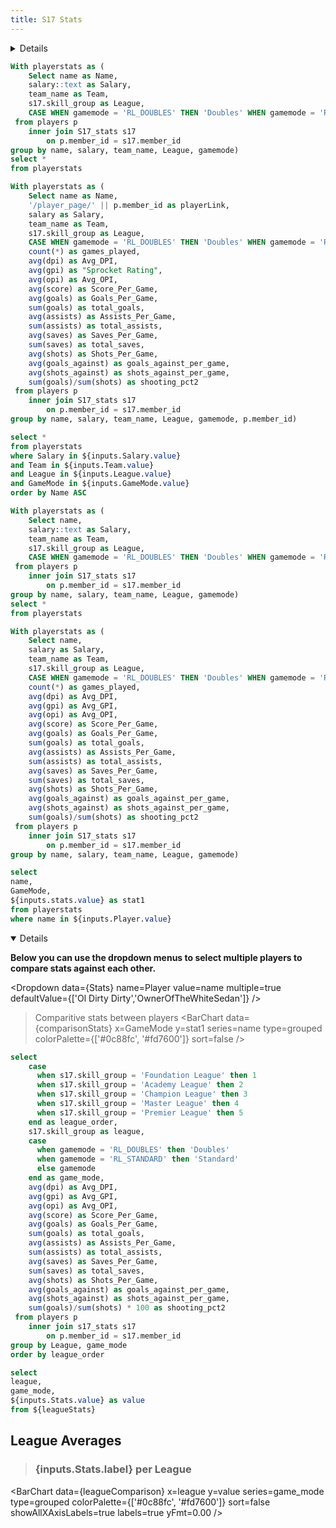 ```yaml
---
title: S17 Stats
---
```


<Tabs>
<Tab label="Player Stats">

<LastRefreshed prefix="Data last updated"/>

<Details title='Instructions'>

Below you will find all stats for all players in MLE for S17.
- You can use the search bar above the table to search for a specific player.
- You can also use the drop down menus below to Filter the stats however you see fit.
- Lastly you can click on the stat column to put stats in ascending or descending order.

</Details>

```sql Stats
With playerstats as (
    Select name as Name,
    salary::text as Salary,
    team_name as Team,
    s17.skill_group as League,
    CASE WHEN gamemode = 'RL_DOUBLES' THEN 'Doubles' WHEN gamemode = 'RL_STANDARD' THEN 'Standard' ELSE 'Unknown' END as GameMode
 from players p
    inner join S17_stats s17
        on p.member_id = s17.member_id
group by name, salary, team_name, League, gamemode)
select *
from playerstats
```

```sql LeaderboardStats
With playerstats as (
    Select name as Name,
    '/player_page/' || p.member_id as playerLink,
    salary as Salary,
    team_name as Team,
    s17.skill_group as League,
    CASE WHEN gamemode = 'RL_DOUBLES' THEN 'Doubles' WHEN gamemode = 'RL_STANDARD' THEN 'Standard' ELSE 'Unknown' END as GameMode,
    count(*) as games_played,
    avg(dpi) as Avg_DPI,
    avg(gpi) as "Sprocket Rating",
    avg(opi) as Avg_OPI,
    avg(score) as Score_Per_Game,
    avg(goals) as Goals_Per_Game,
    sum(goals) as total_goals,
    avg(assists) as Assists_Per_Game,
    sum(assists) as total_assists,
    avg(saves) as Saves_Per_Game,
    sum(saves) as total_saves,
    avg(shots) as Shots_Per_Game,
    avg(goals_against) as goals_against_per_game,
    avg(shots_against) as shots_against_per_game,
    sum(goals)/sum(shots) as shooting_pct2
 from players p
    inner join S17_stats s17
        on p.member_id = s17.member_id
group by name, salary, team_name, League, gamemode, p.member_id)

select *
from playerstats
where Salary in ${inputs.Salary.value}
and Team in ${inputs.Team.value}
and League in ${inputs.League.value}
and GameMode in ${inputs.GameMode.value}
order by Name ASC
```

<Dropdown data={Stats} name=Salary value=Salary multiple=true selectAllByDefault=true />

<Dropdown data={Stats} name=Team value=Team multiple=true selectAllByDefault=true />


<Dropdown data={Stats} name=League value=League multiple=true selectAllByDefault=true />


<Dropdown data={Stats} name=GameMode value=GameMode multiple=true selectAllByDefault=true />


<DataTable data={LeaderboardStats} rows=20 search=true rowShading=true headerColor=#2a4b82 headerFontColor=white link=playerLink >
            <Column id=Name align=center />
            <Column id=Salary align=center />
            <Column id=League align=center />
            <Column id=GameMode align=center />
            <Column id=games_played align=center />
            <Column id="Sprocket Rating" align=center />
            <Column id=Avg_OPI align=center />
            <Column id=Avg_DPI align=center />
            <Column id=Score_Per_Game align=center />
            <Column id=Goals_Per_Game align=center />
            <Column id=total_goals align=center />
            <Column id=Assists_Per_Game align=center />
            <Column id=total_assists align=center />
            <Column id=Saves_Per_Game align=center />
            <Column id=total_saves align=center />
            <Column id=Shots_Per_Game align=center />
            <Column id=goals_against_per_game align=center />
            <Column id=shots_against_per_game align=center />
            <Column id=shooting_pct2 align=center />
</DataTable>

</Tab>

<Tab label="Player Comparison">

```sql Stats
With playerstats as (
    Select name,
    salary::text as Salary,
    team_name as Team,
    s17.skill_group as League,
    CASE WHEN gamemode = 'RL_DOUBLES' THEN 'Doubles' WHEN gamemode = 'RL_STANDARD' THEN 'Standard' ELSE 'Unknown' END as GameMode
 from players p
    inner join S17_stats s17
        on p.member_id = s17.member_id
group by name, salary, team_name, League, gamemode)
select *
from playerstats
```

```sql comparisonStats
With playerstats as (
    Select name,
    salary as Salary,
    team_name as Team,
    s17.skill_group as League,
    CASE WHEN gamemode = 'RL_DOUBLES' THEN 'Doubles' WHEN gamemode = 'RL_STANDARD' THEN 'Standard' ELSE 'Unknown' END as GameMode,
    count(*) as games_played,
    avg(dpi) as Avg_DPI,
    avg(gpi) as Avg_GPI,
    avg(opi) as Avg_OPI,
    avg(score) as Score_Per_Game,
    avg(goals) as Goals_Per_Game,
    sum(goals) as total_goals,
    avg(assists) as Assists_Per_Game,
    sum(assists) as total_assists,
    avg(saves) as Saves_Per_Game,
    sum(saves) as total_saves,
    avg(shots) as Shots_Per_Game,
    avg(goals_against) as goals_against_per_game,
    avg(shots_against) as shots_against_per_game,
    sum(goals)/sum(shots) as shooting_pct2
 from players p
    inner join S17_stats s17
        on p.member_id = s17.member_id
group by name, salary, team_name, League, gamemode)

select 
name,
GameMode,
${inputs.stats.value} as stat1
from playerstats
where name in ${inputs.Player.value}
```



<LastRefreshed prefix="Data last updated"/>

<Details title='Instructions' open>

<b>Below you can use the dropdown menus to select multiple players to compare stats against each other. </b>

</Details>

<Dropdown data={Stats} name=Player value=name multiple=true defaultValue={['Ol Dirty Dirty','OwnerOfTheWhiteSedan']} />

<Dropdown name=stats defaultValue=score_per_game>
    <DropdownOption value=avg_dpi valueLabel=DPI />
    <DropdownOption value=avg_gpi valueLabel="Sprocket Rating" />
    <DropdownOption value=avg_opi valueLabel=OPI />
    <DropdownOption value=score_per_game valueLabel=Score />
    <DropdownOption value=goals_per_game valueLabel=Goals />
    <DropdownOption value=total_goals valueLabel="Total Goals" />
    <DropdownOption value=assists_per_game valueLabel=Assists />
    <DropdownOption value=total_assists valueLabel="Total Assists" />
    <DropdownOption value=saves_per_game valueLabel=Saves />
    <DropdownOption value=total_saves valueLabel="Total Saves" />
    <DropdownOption value=shots_per_game valueLabel=Shots />
    <DropdownOption value=goals_against_per_game valueLabel="Goals Against" />
    <DropdownOption value=shots_against_per_game valueLabel="Shots Against"/>
    <DropdownOption value=shooting_pct2 valueLabel="Shooting %" />
</Dropdown>

> Comparitive stats between players
<BarChart 
data={comparisonStats}
x=GameMode
y=stat1
series=name
type=grouped
colorPalette={['#0c88fc', '#fd7600']}
sort=false
/>

</Tab>

<Tab label="League Comparison">

```sql leagueStats
select
    case
      when s17.skill_group = 'Foundation League' then 1
      when s17.skill_group = 'Academy League' then 2
      when s17.skill_group = 'Champion League' then 3
      when s17.skill_group = 'Master League' then 4
      when s17.skill_group = 'Premier League' then 5
    end as league_order,
    s17.skill_group as league,
    case
      when gamemode = 'RL_DOUBLES' then 'Doubles'
      when gamemode = 'RL_STANDARD' then 'Standard'
      else gamemode
    end as game_mode,
    avg(dpi) as Avg_DPI,
    avg(gpi) as Avg_GPI,
    avg(opi) as Avg_OPI,
    avg(score) as Score_Per_Game,
    avg(goals) as Goals_Per_Game,
    sum(goals) as total_goals,
    avg(assists) as Assists_Per_Game,
    sum(assists) as total_assists,
    avg(saves) as Saves_Per_Game,
    sum(saves) as total_saves,
    avg(shots) as Shots_Per_Game,
    avg(goals_against) as goals_against_per_game,
    avg(shots_against) as shots_against_per_game,
    sum(goals)/sum(shots) * 100 as shooting_pct2
 from players p
    inner join s17_stats s17
        on p.member_id = s17.member_id
group by League, game_mode
order by league_order
```

```sql leagueComparison
select 
league,
game_mode,
${inputs.Stats.value} as value
from ${leagueStats}
```

## League Averages

<Dropdown name=Stats defaultValue=score_per_game>
    <DropdownOption value=avg_dpi valueLabel="Avg DPI" />
    <DropdownOption value=avg_gpi valueLabel="Avg Sprocket Rating" />
    <DropdownOption value=avg_opi valueLabel="Avg OPI" />
    <DropdownOption value=score_per_game valueLabel="Avg Score" />
    <DropdownOption value=goals_per_game valueLabel="Avg Goals" />
    <DropdownOption value=total_goals valueLabel="Total Goals" />
    <DropdownOption value=assists_per_game valueLabel="Avg Assists" />
    <DropdownOption value=total_assists valueLabel="Total Assists" />
    <DropdownOption value=saves_per_game valueLabel="Avg Saves" />
    <DropdownOption value=total_saves valueLabel="Total Saves" />
    <DropdownOption value=shots_per_game valueLabel="Avg Shots" />
    <DropdownOption value=goals_against_per_game valueLabel="Avg Goals Against" />
    <DropdownOption value=shots_against_per_game valueLabel="Avg Shots Against"/>
    <DropdownOption value=shooting_pct2 valueLabel="Avg Shooting %" />
</Dropdown>

> ### {inputs.Stats.label} per League
<BarChart data={leagueComparison}
x=league
y=value
series=game_mode
type=grouped 
colorPalette={['#0c88fc', '#fd7600']}
sort=false
showAllXAxisLabels=true
labels=true
yFmt=0.00
/>

</Tab>
</Tabs>
